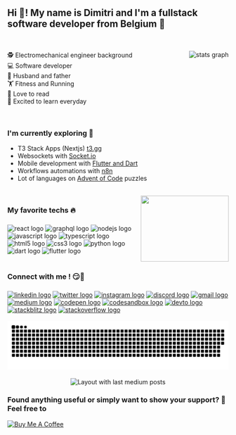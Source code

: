 <!--
**eldala07/eldala07** is a ✨ _special_ ✨ repository because its `README.md` (this file) appears on your GitHub profile.
-->

<h2 align="left">Hi 👋! My name is Dimitri and I'm a fullstack software developer from Belgium 🚀</h2>
<p>&nbsp;</p>


  <img align="right" style="float: right;" src="https://github-readme-stats.vercel.app/api?include_all_commits=true&hide_title=false&hide_rank=false&show_icons=true&count_private=true&disable_animations=false&locale=en&hide_border=true&custom_title=My%20GitHub%20stats&username=eldala07" height="150" alt="stats graph"  />
<p align="left">
🕵️ Electromechanical engineer background <br>
💻 Software developer <br>
💏 Husband and father <br>
🏋️‍ Fitness and Running <br>
📖 Love to read <br>
🌱 Excited to learn everyday 
</p>

<br/>

<h3>I'm currently exploring 🔭</h3>
<ul>
<li>T3 Stack Apps (Nextjs) <a href="https://create.t3.gg/">t3.gg</a></li>
<li>Websockets with <a href="https://socket.io/">Socket.io</a></li>
<li>Mobile development with <a href="https://flutter.dev/">Flutter and Dart</a></li>
<li>Workflows automations with <a href="https://n8n.io/">n8n</a></li>
<li>Lot of languages on <a href="https://adventofcode.com/">Advent of Code</a> puzzles</li>
</ul>
<br/>

<img align="right" style="float: right;" height="150" width="200" src="https://tenor.com/view/xero-code-code-xer0-code_xer0-code-xero-gif-24040429.gif"  />
<h3>My favorite techs 🔥</h3>

###

<div align="left">
  <img src="https://cdn.jsdelivr.net/gh/devicons/devicon/icons/react/react-original.svg" height="30" width="52" alt="react logo"  />
  <img src="https://cdn.jsdelivr.net/gh/devicons/devicon/icons/graphql/graphql-plain.svg" height="30" width="52" alt="graphql logo"  />
  <img src="https://cdn.jsdelivr.net/gh/devicons/devicon/icons/nodejs/nodejs-original.svg" height="30" width="52" alt="nodejs logo"  />
  <img src="https://cdn.jsdelivr.net/gh/devicons/devicon/icons/javascript/javascript-original.svg" height="30" width="52" alt="javascript logo"  />
  <img src="https://cdn.jsdelivr.net/gh/devicons/devicon/icons/typescript/typescript-original.svg" height="30" width="52" alt="typescript logo"  />
  <img src="https://cdn.jsdelivr.net/gh/devicons/devicon/icons/html5/html5-original.svg" height="30" width="52" alt="html5 logo"  />
  <img src="https://cdn.jsdelivr.net/gh/devicons/devicon/icons/css3/css3-original.svg" height="30" width="52" alt="css3 logo"  />
  <img src="https://cdn.jsdelivr.net/gh/devicons/devicon/icons/python/python-original.svg" height="30" width="52" alt="python logo"  />
  <img src="https://cdn.jsdelivr.net/gh/devicons/devicon/icons/dart/dart-original.svg" height="30" width="52" alt="dart logo"  />
  <img src="https://cdn.jsdelivr.net/gh/devicons/devicon/icons/flutter/flutter-original.svg" height="30" width="52" alt="flutter logo"  />
</div>
<!--
<div align="left">
  <img src="https://cdn.jsdelivr.net/gh/devicons/devicon/icons/socketio/socketio-original.svg" height="40" width="52" alt="socketio logo"  />
  <img src="https://cdn.jsdelivr.net/gh/devicons/devicon/icons/jetbrains/jetbrains-original.svg" height="40" width="52" alt="jetbrains logo"  />
  <img src="https://cdn.jsdelivr.net/gh/devicons/devicon/icons/amazonwebservices/amazonwebservices-original.svg" height="40" width="52" alt="amazonwebservices logo" />
  <img src="https://cdn.jsdelivr.net/gh/devicons/devicon/icons/gitlab/gitlab-original.svg" height="40" width="52" alt="gitlab logo"  />
  <img src="https://cdn.jsdelivr.net/gh/devicons/devicon/icons/postgresql/postgresql-original.svg" height="40" width="52" alt="postgresql logo"  />  
  <img src="https://cdn.jsdelivr.net/gh/devicons/devicon/icons/git/git-original.svg" height="40" width="52" alt="git logo"  />
  <img src="https://cdn.jsdelivr.net/gh/devicons/devicon/icons/figma/figma-original.svg" height="40" width="52" alt="figma logo"  />
</div>
-->

<br/>

<h3>Connect with me ! 😏🤝</h3>

###

<div align="left">
  <a href="www.linkedin.com/in/dimitriuytterhoeven"><img src="https://img.shields.io/static/v1?message=LinkedIn&logo=linkedin&label=&color=0077B5&logoColor=white&labelColor=&style=for-the-badge" height="25" alt="linkedin logo"  /></a>
  <a href="https://twitter.com/UytterhoevenD"><img src="https://img.shields.io/static/v1?message=Twitter&logo=twitter&label=&color=1DA1F2&logoColor=white&labelColor=&style=for-the-badge" height="25" alt="twitter logo"  /></a>
  <a href="https://www.instagram.com/dimitriuytterhoeven/"><img src="https://img.shields.io/static/v1?message=Instagram&logo=instagram&label=&color=E4405F&logoColor=white&labelColor=&style=for-the-badge" height="25" alt="instagram logo"  /></a>
  <a href="https://discord.com/?friend=eldala07#6401"><img src="https://img.shields.io/static/v1?message=Discord&logo=discord&label=&color=7289DA&logoColor=white&labelColor=&style=for-the-badge" height="25" alt="discord logo"  /></a>
  <a href="mailto:dimitri.uytterhoeven@gmail.com"><img src="https://img.shields.io/static/v1?message=Gmail&logo=gmail&label=&color=D14836&logoColor=white&labelColor=&style=for-the-badge" height="25" alt="gmail logo"  /></a>
  <a href="https://medium.dimitriuytterhoeven.com"><img src="https://img.shields.io/static/v1?message=Medium&logo=medium&label=&color=12100E&logoColor=white&labelColor=&style=for-the-badge" height="25" alt="medium logo"  /></a>
  <a href="https://codepen.io/eldala07"><img src="https://img.shields.io/static/v1?message=Codepen&logo=codepen&label=&color=000000&logoColor=white&labelColor=&style=for-the-badge" height="25" alt="codepen logo"  /></a>
  <a href="https://codesandbox.io/u/eldala07"><img src="https://img.shields.io/static/v1?message=Codesandbox&logo=codesandbox&label=&color=040404&logoColor=DBDBDB&labelColor=&style=for-the-badge" height="25" alt="codesandbox logo"  /></a>
  <a href="https://dev.to/eldala07"><img src="https://img.shields.io/static/v1?message=dev.to&logo=dev.to&label=&color=0A0A0A&logoColor=white&labelColor=&style=for-the-badge" height="25" alt="devto logo"  /></a>
<a href="https://stackblitz.com/@eldala07"><img src="https://img.shields.io/static/v1?message=stackblitz&logo=stackblitz&label=&color=3f86f5&logoColor=white&labelColor=&style=for-the-badge" height="25" alt="stackblitz logo"  /></a>
  <a href="https://stackoverflow.com/users/10138943/eldala07"><img src="https://img.shields.io/static/v1?message=Stackoverflow&logo=stackoverflow&label=&color=FE7A16&logoColor=white&labelColor=&style=for-the-badge" height="25" alt="stackoverflow logo"  /></a>
</div>


<br clear="both">

<div align="center">
<img src="https://raw.githubusercontent.com/eldala07/eldala07/output/snake.svg" alt="Snake animation" />
</div>

<br>


<!--
<div align="left">
  <img src="https://github-readme-stats.vercel.app/api/top-langs?locale=en&hide_title=false&layout=compact&card_width=320&langs_count=5&hide_border=true&username=eldala07" height="150" alt="languages graph"  />
</div>
-->


<div align="center">
  <img src="https://github-read-medium-git-main.pahlevikun.vercel.app/latest?limit=4&username=@dimitri.uytterhoeven&theme=default" alt="Layout with last medium posts"  />
</div>

<h3>Found anything useful or simply want to show your support? 👊<br> Feel free to</h3>
<a href="https://www.buymeacoffee.com/duytterhoeven" target="_blank"><img src="https://cdn.buymeacoffee.com/buttons/v2/default-yellow.png" alt="Buy Me A Coffee" style="height: 35px !important;width: 117px !important;" ></a>

<br/>
